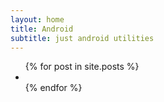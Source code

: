 ```yaml
---
layout: home
title: Android
subtitle: just android utilities
---
```

<ul>
  {% for post in site.posts %}
     <li>
       <a href="{{ post.url }}"></a>
     </li> 
   {% endfor %}
</ul>
